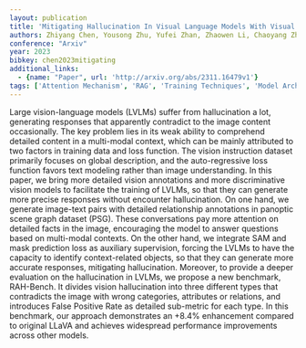 ```yaml
---
layout: publication
title: 'Mitigating Hallucination In Visual Language Models With Visual Supervision'
authors: Zhiyang Chen, Yousong Zhu, Yufei Zhan, Zhaowen Li, Chaoyang Zhao, Jinqiao Wang, Ming Tang
conference: "Arxiv"
year: 2023
bibkey: chen2023mitigating
additional_links:
  - {name: "Paper", url: 'http://arxiv.org/abs/2311.16479v1'}
tags: ['Attention Mechanism', 'RAG', 'Training Techniques', 'Model Architecture', 'Multimodal Models']
---
```

Large vision-language models (LVLMs) suffer from hallucination a lot,
generating responses that apparently contradict to the image content
occasionally. The key problem lies in its weak ability to comprehend detailed
content in a multi-modal context, which can be mainly attributed to two factors
in training data and loss function. The vision instruction dataset primarily
focuses on global description, and the auto-regressive loss function favors
text modeling rather than image understanding. In this paper, we bring more
detailed vision annotations and more discriminative vision models to facilitate
the training of LVLMs, so that they can generate more precise responses without
encounter hallucination. On one hand, we generate image-text pairs with
detailed relationship annotations in panoptic scene graph dataset (PSG). These
conversations pay more attention on detailed facts in the image, encouraging
the model to answer questions based on multi-modal contexts. On the other hand,
we integrate SAM and mask prediction loss as auxiliary supervision, forcing the
LVLMs to have the capacity to identify context-related objects, so that they
can generate more accurate responses, mitigating hallucination. Moreover, to
provide a deeper evaluation on the hallucination in LVLMs, we propose a new
benchmark, RAH-Bench. It divides vision hallucination into three different
types that contradicts the image with wrong categories, attributes or
relations, and introduces False Positive Rate as detailed sub-metric for each
type. In this benchmark, our approach demonstrates an +8.4% enhancement
compared to original LLaVA and achieves widespread performance improvements
across other models.

